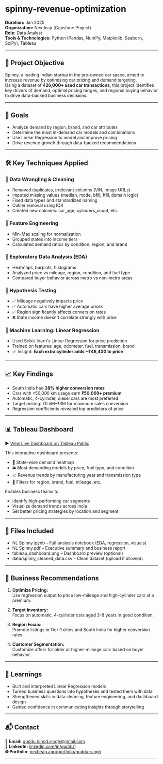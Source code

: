 # spinny-revenue-optimization

**Duration:** Jan 2025  
**Organization:** Nextleap (Capstone Project)  
**Role:** Data Analyst  
**Tools & Technologies:** Python (Pandas, NumPy, Matplotlib, Seaborn, SciPy), Tableau

---

## 📌 Project Objective

Spinny, a leading Indian startup in the pre-owned car space, aimed to increase revenue by optimizing car pricing and demand targeting.  
Using a dataset of **426,000+ used car transactions**, this project identifies key drivers of demand, optimal pricing ranges, and regional buying behavior to drive data-backed business decisions.

---

## 🎯 Goals

- Analyze demand by region, brand, and car attributes  
- Determine the most in-demand car models and combinations  
- Use Linear Regression to model and improve pricing  
- Drive revenue growth through data-backed recommendations  

---

## 🛠️ Key Techniques Applied

### 🔹 Data Wrangling & Cleaning
- Removed duplicates, irrelevant columns (VIN, image URLs)
- Imputed missing values (median, mode, bfill, ffill, domain logic)
- Fixed data types and standardized naming
- Outlier removal using IQR
- Created new columns: car_age, cylinders_count, etc.

### 🔹 Feature Engineering
- Min-Max scaling for normalization  
- Grouped states into income tiers  
- Calculated demand ratios by condition, region, and brand  

### 🔹 Exploratory Data Analysis (EDA)
- Heatmaps, barplots, histograms  
- Analyzed price vs mileage, region, condition, and fuel type  
- Compared buyer behavior across metro vs non-metro areas  

### 🔹 Hypothesis Testing
- ✅ Mileage negatively impacts price  
- ✅ Automatic cars have higher average prices  
- ✅ Region significantly affects conversion rates  
- ❌ State income doesn't correlate strongly with price

### 🔹 Machine Learning: Linear Regression
- Used Scikit-learn's Linear Regression for price prediction  
- Trained on features: age, odometer, fuel, transmission, brand  
- 📈 Insight: **Each extra cylinder adds ~₹46,400 to price**

---

## 📈 Key Findings

- South India had **38% higher conversion rates**  
- Cars with <50,000 km usage earn **₹50,000+ premium**  
- Automatic, 4-cylinder, diesel cars are most preferred  
- Target pricing: ₹0.5M–₹3M for maximum sales conversion  
- Regression coefficients revealed top predictors of price  

---

## 📊 Tableau Dashboard

▶️ [View Live Dashboard on Tableau Public](https://public.tableau.com/app/profile/guddu.singh8325/vizzes)

This interactive dashboard presents:
- 📍 State-wise demand heatmap  
- 🚘 Most demanding models by price, fuel type, and condition  
- 📈 Revenue trends by manufacturing year and transmission type  
- 🎯 Filters for region, brand, fuel, mileage, etc.

Enables business teams to:
- Identify high-performing car segments  
- Visualize demand trends across India  
- Set better pricing strategies by location and segment

---

## 📂 Files Included

- NL Spinny.ipynb – Full analysis notebook (EDA, regression, visuals)  
- NL Spinny.pdf – Executive summary and business report  
- tableau_dashboard.png – Dashboard preview (optional)  
- data/spinny_cleaned_data.csv – Clean dataset (upload if allowed)

---

## 📌 Business Recommendations

1. **Optimize Pricing:**  
   Use regression output to price low-mileage and high-cylinder cars at a premium.

2. **Target Inventory:**  
   Focus on automatic, 4-cylinder cars aged 3–8 years in good condition.

3. **Region Focus:**  
   Promote listings in Tier-1 cities and South India for higher conversion rates.

4. **Customer Segmentation:**  
   Customize offers for older or higher-mileage cars based on buyer behavior.

---

## 🧠 Learnings

- Built and interpreted Linear Regression models  
- Turned business questions into hypotheses and tested them with data  
- Strengthened skills in data cleaning, feature engineering, and dashboard design  
- Gained confidence in communicating insights through storytelling

---

## 📬 Contact

**📧 Email:** [guddu.binod.singh@gmail.com](mailto:guddu.binod.singh@gmail.com)  
**🔗 LinkedIn:** [linkedin.com/in/guddu1](https://www.linkedin.com/in/guddu1)  
**🌐 Portfolio:** [nextleap.app/portfolio/guddu-singh](https://nextleap.app/portfolio/guddu-singh)

---

